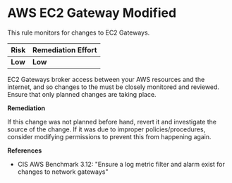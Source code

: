 # AWS EC2 Gateway Modified

This rule monitors for changes to EC2 Gateways.

| Risk | Remediation Effort |
| :--- | :--- |
| **Low** | **Low** |

EC2 Gateways broker access between your AWS resources and the internet, and so changes to the must be closely monitored and reviewed. Ensure that only planned changes are taking place.

**Remediation**

If this change was not planned before hand, revert it and investigate the source of the change. If it was due to improper policies/procedures, consider modifying permissions to prevent this from happening again.

**References**

* CIS AWS Benchmark 3.12: "Ensure a log metric filter and alarm exist for changes to network gateways"

